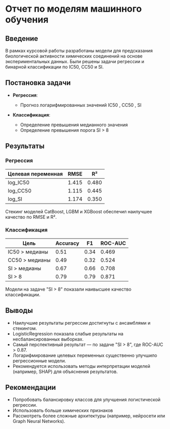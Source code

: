 
# Отчет по моделям машинного обучения

## Введение

В рамках курсовой работы разработаны модели для предсказания биологической активности химических соединений на основе экспериментальных данных. Были решены задачи регрессии и бинарной классификации по IC50, CC50 и SI.

## Постановка задачи

- **Регрессия**:
  - Прогноз логарифмированных значений  IC50 , CC50 , SI

- **Классификация**:
  - Определение превышения медианного значения
  - Определение превышения порога SI > 8

## Результаты

### Регрессия

| Целевая переменная | RMSE  | R²    |
|---------------------|--------|--------|
| log_IC50            | 1.415 | 0.480 |
| log_CC50            | 1.115 | 0.445 |
| log_SI              | 1.174 | 0.350 |

Стекинг моделей CatBoost, LGBM и XGBoost обеспечил наилучшее качество по RMSE и R².

### Классификация

| Цель            | Accuracy | F1     | ROC-AUC |
|------------------|----------|--------|---------|
| IC50 > медианы   | 0.51     | 0.34   | 0.469   |
| CC50 > медианы   | 0.49     | 0.32   | 0.524   |
| SI > медианы     | 0.67     | 0.66   | 0.708   |
| SI > 8           | 0.79     | 0.79   | 0.871   |

Модели на задаче "SI > 8" показали наивысшее качество классификации.

## Выводы

- Наилучшие результаты регрессии достигнуты с ансамблями и стекингом.
- LogisticRegression показала слабые результаты на несбалансированных выборках.
- Самый перспективный результат — по задаче "SI > 8", где ROC-AUC > 0.87.
- Логарифмирование целевых переменных существенно улучшило регрессионные модели.
- Рекомендуется использовать методы интерпретации моделей (например, SHAP) для объяснения результатов.

## Рекомендации

- Попробовать балансировку классов  для улучшения логистической регрессии.
- Использовать больше химических признаков 
- Рассмотреть более сложные архитектуры (например, нейросети или Graph Neural Networks).

